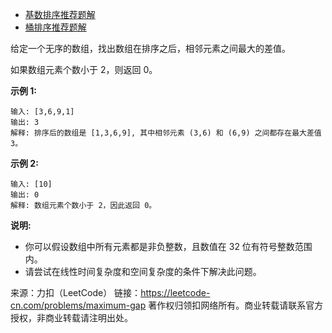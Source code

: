 * [基数排序推荐题解](https://leetcode-cn.com/problems/maximum-gap/solution/xiang-xi-tong-su-de-si-lu-fen-xi-duo-jie-fa-by--39/)
* [桶排序推荐题解](https://leetcode-cn.com/problems/maximum-gap/solution/tong-pai-xu-by-powcai/)

给定一个无序的数组，找出数组在排序之后，相邻元素之间最大的差值。

如果数组元素个数小于 2，则返回 0。

**示例 1:**
```
输入: [3,6,9,1]
输出: 3
解释: 排序后的数组是 [1,3,6,9], 其中相邻元素 (3,6) 和 (6,9) 之间都存在最大差值 3。
```
**示例 2:**
```
输入: [10]
输出: 0
解释: 数组元素个数小于 2，因此返回 0。
```
**说明:**

* 你可以假设数组中所有元素都是非负整数，且数值在 32 位有符号整数范围内。
* 请尝试在线性时间复杂度和空间复杂度的条件下解决此问题。

来源：力扣（LeetCode）
链接：https://leetcode-cn.com/problems/maximum-gap
著作权归领扣网络所有。商业转载请联系官方授权，非商业转载请注明出处。
